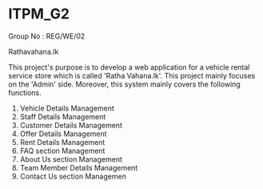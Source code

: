 # ITPM_G2
Group No : REG/WE/02

Rathavahana.lk

This project's purpose is to develop a web application for a vehicle rental service store which is called 
'Ratha Vahana.lk'. This project mainly focuses on the 'Admin' side. Moreover, this system mainly 
covers the following functions.
 
1. Vehicle Details Management
2. Staff Details Management
3. Customer Details Management
4. Offer Details Management
5. Rent Details Management
6. FAQ section Management
7. About Us section Management
8. Team Member Details Management
9. Contact Us section Managemen 

  
